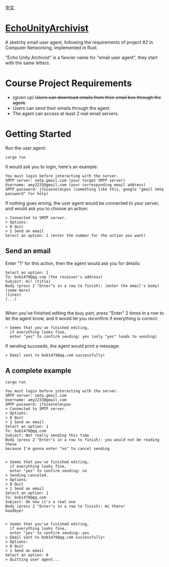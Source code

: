 [中文](https://github.com/Somnia1337/EchoUnityArchivist/blob/main/README-ZH.md)

# [EchoUnityArchivist](https://github.com/Somnia1337/EchoUnityArchivist)

A sketchy email user agent, following the requirements of project #2 in Computer Networking, implemented in Rust.

"Echo Unity Archivist" is a fancier name for "email user agent", they start with the same letters.

# Course Project Requirements

- (given up) ~~Users can download emails from their email box through the agent.~~
- Users can send their emails through the agent.
- The agent can access at least 2 real email servers.

# Getting Started

Run the user agent:

```shell
cargo run
```

It would ask you to login, here's an example:

```text
You must login before interacting with the server.
SMTP server: smtp.gmail.com (your target SMTP server)
Username: amy2233@gmail.com (your corresponding email address)
SMTP password: jfoiasnelmcpox (something like this, google "gmail smtp password" for help)
```

If nothing goes wrong, the user agent would be connected to your server, and would ask you to choose an action:

```text
> Connected to SMTP server.
> Options:
> 0 Quit
> 1 Send an email
Select an option: 1 (enter the number for the action you want)
```

## Send an email

Enter "1" for this action, then the agent would ask you for details: 

```text
Select an option: 1
To: bob1479@qq.com (the receiver's address)
Subject: Hi! (title)
Body (press 2 "Enter"s in a row to finish): (enter the email's body)
(some more)
(lines)
(...)


```

When you've finished editing the `Body` part, press "Enter" 2 times in a row to let the agent know, and it would let you reconfirm if everything is correct:

```text
> Seems that you've finished editing,
  if everything looks fine,
  enter "yes" to confirm sending: yes (only "yes" leads to sending)
```

If sending succeeds, the agent would print a message:

```text
> Email sent to bob1479@qq.com successfully!
```

## A complete example

```shell
cargo run
```

```text
You must login before interacting with the server.
SMTP server: smtp.gmail.com
Username: amy2233@gmail.com
SMTP password: jfoiasnelmcpox
> Connected to SMTP server.
> Options:
> 0 Quit
> 1 Send an email
Select an option: 1
To: bob1479@qq.com
Subject: Not really sending this time
Body (press 2 "Enter"s in a row to finish): you would not be reading these
because I'm gonna enter "no" to cancel sending


> Seems that you've finished editing,
  if everything looks fine,
  enter "yes" to confirm sending: no
> Sending canceled.
> Options:
> 0 Quit
> 1 Send an email
Select an option: 1
To: bob1479@qq.com
Subject: Ok now it's a real one
Body (press 2 "Enter"s in a row to finish): Hi there!
Goodbye!


> Seems that you've finished editing,
  if everything looks fine,
  enter "yes" to confirm sending: yes
> Email sent to bob1479@qq.com successfully!
> Options:
> 0 Quit
> 1 Send an email
Select an option: 0
> Quitting user agent...
```
